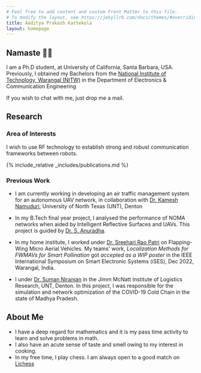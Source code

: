 ```yaml
---
# Feel free to add content and custom Front Matter to this file.
# To modify the layout, see https://jekyllrb.com/docs/themes/#overriding-theme-defaults
title: Aaditya Prakash Kattekola
layout: homepage
---
```

## Namaste 🙏🏽

I am a Ph.D student, at University of California, Santa Barbara, USA. Previously, I obtained my Bachelors from the [National Institute of Technology, Warangal (NITW)](https://www.nitw.ac.in) in the Department of Electronics & Communication Engineering 

If you wish to chat with me, just drop me a mail.

## Research

### Area of Interests

 I wish to use RF technology to establish strong and robust communication frameworks between robots.

{% include_relative _includes/publications.md %}

### Previous Work

* I am currently working in developing an air traffic management system for an autonomous UAV network, in collaboration with [Dr. Kamesh Namuduri](https://facultyinfo.unt.edu/faculty-profile?profile=kn0100), University of North Texas (UNT), Denton 

* In my B.Tech final year project, I analysed the performance of NOMA networks when aided by Intelligent Reflective Surfaces and UAVs. This project is guided by [Dr. S. Anuradha](https://wsdc.nitw.ac.in/facultynew/facultyprofile/id/16306).

* In my home institute, I worked under [Dr. Sreehari Rao Patri](https://wsdc.nitw.ac.in/facultynew/facultyprofile/id/16301) on Flapping-Wing Micro Aerial Vehicles. My teams' work, _Localization Methods for FWMAVs for Smart Pollination_ got _accepted as a WIP poster_  in the IEEE International Symposium on Smart Electronic Systems (iSES), Dec 2022, Warangal, India.

* I under [Dr. Suman Niranjan](https://logisticsresearch.unt.edu/content/niranjan-suman) in the Jimm McNatt Institute of Logistics Research, UNT, Denton. In this project, I was responsible for the simulation and network optimization of the COVID-19 Cold Chain in the state of Madhya Pradesh.

## About Me

- I have a deep regard for mathematics and it is my pass time activity to learn and solve problems in math.
- I also have an acute sense of taste and smell owing to my interest in cooking.
- In my free time, I play chess. I am always open to a good match on [Lichess](https://lichess.org/@/AadityaP)

<!--
You can use HTML elements in Markdown, such as the comment element, and they won't be affected by a markdown parser. However, if you create an HTML element in your markdown file, you cannot use markdown syntax within that element's contents.
-->

